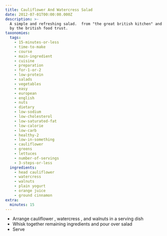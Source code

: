 ```yaml
---
title: Cauliflower And Watercress Salad
date: 2012-07-01T00:00:00.000Z
description: >-
  A simple and refreshing salad.  from "the great british kitchen" and published
  by the british food trust.
taxonomies:
  tags:
    - 15-minutes-or-less
    - time-to-make
    - course
    - main-ingredient
    - cuisine
    - preparation
    - for-1-or-2
    - low-protein
    - salads
    - vegetables
    - easy
    - european
    - english
    - nuts
    - dietary
    - low-sodium
    - low-cholesterol
    - low-saturated-fat
    - low-calorie
    - low-carb
    - healthy-2
    - low-in-something
    - cauliflower
    - greens
    - lettuces
    - number-of-servings
    - 3-steps-or-less
  ingredients:
    - head cauliflower
    - watercress
    - walnuts
    - plain yogurt
    - orange juice
    - ground cinnamon
extra:
  minutes: 15
---
```

 - Arrange cauliflower , watercress , and walnuts in a serving dish
 - Whisk together remaining ingredients and pour over salad
 - Serve
